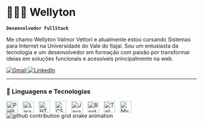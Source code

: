 # 👨🏻‍💻 Wellyton

**`Desenvolvedor FullStack`**

Me chamo Wellyton Valmor Vettori e atualmente estou cursando Sistemas para Internet na Universidade do Vale do Itajaí. Sou um entusiasta da tecnologia e um desenvolvedor em formação com paixão por transformar ideias em soluções funcionais e acessíveis principalmente na web.

<p align="left">
    <a href="mailto:wellytonvettori@gmail.com">
        <img 
            alt="Gmail" 
            title="Entre em contato via e-mail" 
            src="https://custom-icon-badges.demolab.com/badge/-gmail-red?style=for-the-badge&logo=gmail&logoColor=white"
        />
    </a>
    <a href="https://www.linkedin.com/in/wellyton-vettori-210469234/">
        <img 
            alt="LinkedIn" 
            title="Meu perfil no LinkedIn" 
            src="https://custom-icon-badges.demolab.com/badge/-LinkedIn-0077B5?style=for-the-badge&logo=linkedin&logoColor=white"
        />
    </a>
</p>

---

### 🤖 Linguagens e Tecnologias

<img 
    align="left" 
    alt="PHP" 
    title="PHP"
    width="30px" 
    style="padding-right: 10px;" 
    src="https://cdn.jsdelivr.net/gh/devicons/devicon@latest/icons/php/php-original.svg" 
/>
<img 
    align="left" 
    alt="Laravel" 
    title="Laravel"
    width="30px" 
    style="padding-right: 10px;" 
    src="https://cdn.jsdelivr.net/gh/devicons/devicon@latest/icons/laravel/laravel-original.svg" 
/>
<img 
    align="left" 
    alt="HTML"
    title="HTML" 
    width="30px" 
    style="padding-right: 10px;" 
    src="https://cdn.jsdelivr.net/gh/devicons/devicon@latest/icons/html5/html5-original.svg" 
/>
<img 
    align="left" 
    alt="CSS" 
    title="CSS"
    width="30px" 
    style="padding-right: 10px;" 
    src="https://cdn.jsdelivr.net/gh/devicons/devicon@latest/icons/css3/css3-original.svg" 
/>
<img 
    align="left" 
    alt="JavaScript" 
    title="JavaScript"
    width="30px" 
    style="padding-right: 10px;" 
    src="https://cdn.jsdelivr.net/gh/devicons/devicon@latest/icons/javascript/javascript-original.svg" 
/>
<img 
    align="left" 
    alt="Bootstrap"
    title="Bootstrap" 
    width="30px" 
    style="padding-right: 10px;" 
    src="https://cdn.jsdelivr.net/gh/devicons/devicon@latest/icons/bootstrap/bootstrap-original.svg" 
/>
<img 
    align="left" 
    alt="Tailwind" 
    title="Tailwind"
    width="30px" 
    style="padding-right: 10px;" 
    src="https://cdn.jsdelivr.net/gh/devicons/devicon@latest/icons/tailwindcss/tailwindcss-original.svg" 
/>
<img      
    align="left"      
    alt="MySQL"      
    title="MySQL"     
    width="30px"      
    style="padding-right: 10px;"      
    src="https://cdn.jsdelivr.net/gh/devicons/devicon@latest/icons/mysql/mysql-original.svg"  
/>

<picture align="center">
  <source media="(prefers-color-scheme: dark)" srcset="https://raw.githubusercontent.com/wellyton05/wellyton05/output/github-contribution-grid-snake-dark.svg">
  <source media="(prefers-color-scheme: light)" srcset="https://raw.githubusercontent.com/wellyton05/wellyton05/output/github-contribution-grid-snake-dark.svg">
  <img align="center" alt="github contribution grid snake animation" src="https://raw.githubusercontent.com/wellyton05/wellyton05/output/github-contribution-grid-snake.svg">
</picture>

<br/>
<br/>
